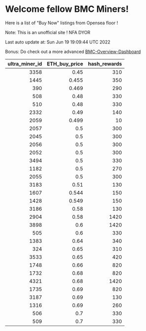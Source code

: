 # Welcome fellow BMC Miners!
Here is a list of "Buy Now" listings from Opensea floor !

Note: This is an unofficial site ! NFA DYOR

Last auto update at: Sun Jun 19 19:09:44 UTC 2022

Bonus: Do check out a more advanced [BMC-Overview-Dashboard](https://dune.com/defifunk/BMC-Overview-Dashboard)


|   ultra_miner_id |   ETH_buy_price |   hash_rewards |
|-----------------:|----------------:|---------------:|
|             3358 |           0.45  |            310 |
|             1445 |           0.455 |            350 |
|              390 |           0.469 |            290 |
|              508 |           0.48  |            330 |
|              510 |           0.48  |            330 |
|             2332 |           0.49  |            140 |
|             2059 |           0.499 |             10 |
|             2057 |           0.5   |            300 |
|             2045 |           0.5   |            300 |
|             2056 |           0.5   |            300 |
|             2052 |           0.5   |            300 |
|             3494 |           0.5   |            330 |
|             1182 |           0.5   |            270 |
|             2055 |           0.5   |            300 |
|             3183 |           0.51  |            130 |
|             1607 |           0.544 |            150 |
|             1428 |           0.549 |            150 |
|             3186 |           0.58  |            130 |
|             2904 |           0.58  |           1420 |
|             3898 |           0.6   |           1420 |
|              505 |           0.6   |            330 |
|             1383 |           0.64  |            340 |
|              324 |           0.65  |            310 |
|             3533 |           0.65  |            420 |
|             1748 |           0.66  |            820 |
|             1732 |           0.68  |            820 |
|             4321 |           0.68  |           1420 |
|             1735 |           0.69  |            820 |
|             3187 |           0.69  |            130 |
|             1316 |           0.69  |            260 |
|              506 |           0.7   |            330 |
|              509 |           0.7   |            330 |